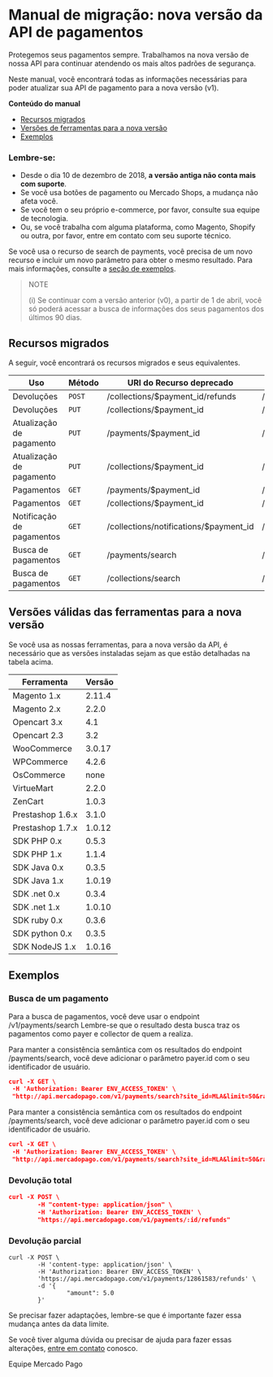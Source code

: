# Manual de migração: nova versão da API de pagamentos

Protegemos seus pagamentos sempre. Trabalhamos na nova versão de nossa API para continuar atendendo os mais altos padrões de segurança.

Neste manual, você encontrará todas as informações necessárias para poder atualizar sua API de pagamento para a nova versão (v1).

**Conteúdo do manual**

* [Recursos migrados](https://www.mercadopago.com.ar/developers/es/guides/localization/migrating-v0-v1#recursos_migrados)  
* [Versões de ferramentas para a nova versão](https://www.mercadopago.com.ar/developers/es/guides/localization/migrating-v0-v1#versões_de_ferramentas_para_a_nova_versão) 
* [Exemplos](https://www.mercadopago.com.ar/developers/es/guides/localization/migrating-v0-v1#exemplos) 


### Lembre-se: 

* Desde o dia 10 de dezembro de 2018, **a versão antiga não conta mais com suporte**. 
* Se você usa botões de pagamento ou Mercado Shops, a mudança não afeta você.
* Se você tem o seu próprio e-commerce, por favor, consulte sua equipe de tecnologia. 
* Ou, se você trabalha com alguma plataforma, como Magento, Shopify ou outra, por favor, entre em contato com seu suporte técnico.

Se você usa o recurso de search de payments, você precisa de um novo recurso e incluir um novo parâmetro para obter o mesmo resultado. Para mais informações, consulte a [seção de exemplos](https://www.mercadopago.com.ar/developers/es/guides/localization/migrating-v0-v1#exemplos).


> NOTE
>
>  (i) Se continuar com a versão anterior (v0), a partir de 1 de abril, você só poderá acessar a busca de informações dos seus pagamentos dos últimos 90 dias. 


## Recursos migrados

A seguir, você encontrará os recursos migrados e seus equivalentes.

| Uso | Método | URI do Recurso deprecado | URI do Recurso equivalente | Referência |
| --- | --- | --- | --- | --- |
| Devoluções | `POST` | /collections/$payment_id/refunds | /v1/payments/$payment_id/refunds |- |
| Devoluções | `PUT` | /collections/$payment_id | /v1/payments/$payment_id/ | [acesse](https://www.mercadopago.com.br/developers/pt/reference/payments/_payments_id/put)	 |
| Atualização de pagamento | `PUT` | /payments/$payment_id | /v1/payments/$payment_id/ | [acesse](https://www.mercadopago.com.br/developers/pt/reference/payments/_payments_id/put) |
| Atualização de pagamento | `PUT` | /collections/$payment_id | /v1/payments/$payment_id/ | [acesse](https://www.mercadopago.com.br/developers/pt/reference/payments/_payments_id/put) |
| Pagamentos | `GET` | /payments/$payment_id | /v1/payments/$payment_id/ | [acesse](https://www.mercadopago.com.br/developers/pt/reference/payments/_payments_idget) |
| Pagamentos | `GET` | /collections/$payment_id | /v1/payments/$payment_id/ | [acesse](https://www.mercadopago.com.br/developers/pt/reference/payments/_payments_idget) |
| Notificação de pagamentos| `GET` | /collections/notifications/$payment_id | /v1/payments/$payment_id/ |[acesse](https://www.mercadopago.com.br/developers/pt/reference/payments/_payments_idget) |
| Busca de pagamentos | `GET` | /payments/search | /v1/payments/search | [acesse](https://www.mercadopago.com.br/developers/pt/reference/payments/_payments_searchget)|
| Busca de pagamentos | `GET` | /collections/search | /v1/payments/search | [acesse](https://www.mercadopago.com.br/developers/pt/reference/payments/_payments_searchget)|

## Versões válidas das ferramentas para a nova versão 

Se você usa as nossas ferramentas, para a nova versão da API, é necessário que as versões instaladas sejam as que estão detalhadas na tabela acima. 

| Ferramenta | Versão |
| --- | --- |
| Magento 1.x | 2.11.4 |
| Magento 2.x | 2.2.0 |
| Opencart 3.x | 4.1 |
| Opencart 2.3 | 3.2 |
| WooCommerce | 3.0.17 |
| WPCommerce | 4.2.6 |
| OsCommerce | none |
| VirtueMart | 2.2.0 |
| ZenCart | 1.0.3 |
| Prestashop 1.6.x | 3.1.0 |
| Prestashop 1.7.x | 1.0.12 |
| SDK PHP 0.x | 0.5.3 |
| SDK PHP 1.x | 1.1.4 |
| SDK Java 0.x | 0.3.5 |
| SDK Java 1.x | 1.0.19 |
| SDK .net 0.x | 0.3.4 |
| SDK .net 1.x | 1.0.10 |
| SDK ruby 0.x | 0.3.6 |
| SDK python 0.x | 0.3.5 |
| SDK NodeJS 1.x | 1.0.16 |

## Exemplos 

### Busca de um pagamento

Para a busca de pagamentos, você deve usar o endpoint /v1/payments/search
Lembre-se que o resultado desta busca traz os pagamentos como payer e collector de quem a realiza.

Para manter a consistência semântica com os resultados do endpoint /payments/search, você deve adicionar o parâmetro payer.id com o seu identificador de usuário.

```json
curl -X GET \
 -H 'Authorization: Bearer ENV_ACCESS_TOKEN' \
 "http://api.mercadopago.com/v1/payments/search?site_id=MLA&limit=50&range=date_created&end_date=NOW&begin_date=NOW-90DAYS&sort=date_created&criteria=desc&payer.id=PAYER_ID" 
```

Para manter a consistência semântica com os resultados do endpoint /payments/search, você deve adicionar o parâmetro payer.id com o seu identificador de usuário.

```json
curl -X GET \
 -H 'Authorization: Bearer ENV_ACCESS_TOKEN' \
 "http://api.mercadopago.com/v1/payments/search?site_id=MLA&limit=50&range=date_created&end_date=NOW&begin_date=NOW-90DAYS&sort=date_created&criteria=desc&collector.id=COLLECTOR_ID" 
```

### Devolução total

```json
curl -X POST \
        -H "content-type: application/json" \
        -H 'Authorization: Bearer ENV_ACCESS_TOKEN' \
        "https://api.mercadopago.com/v1/payments/:id/refunds"
```


### Devolução parcial

```curl
curl -X POST \
        -H 'content-type: application/json' \
        -H 'Authorization: Bearer ENV_ACCESS_TOKEN' \
        'https://api.mercadopago.com/v1/payments/12861583/refunds' \
        -d '{
                "amount": 5.0
        }'
```

Se precisar fazer adaptações, lembre-se que é importante fazer essa mudança antes da data limite.


Se você tiver alguma dúvida ou precisar de ajuda para fazer essas alterações, [entre em contato](https://www.mercadopago.com.br/developers/pt/support) conosco.

Equipe Mercado Pago